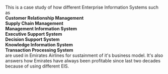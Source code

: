 This is a case study of how different Enterprise Information Systems such as <br />
**Customer Relationship Management** <br />
**Supply Chain Management** <br />
**Management Information System** <br />
**Executive Support System** <br />
**Decision Support System** <br />
**Knowledge Information System** <br />
**Transaction Processing System** <br />
are used in Emirates Airlines for sustainment of it's business model. It's also answers how Emirates have always been profitable since 
last two decades because of using different EIS. 
